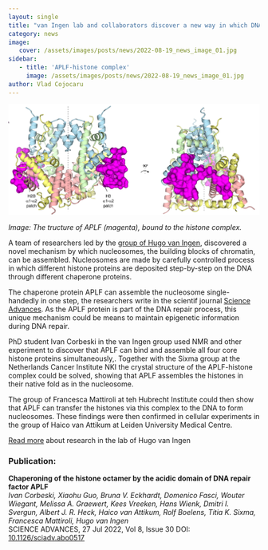 ```yaml
---
layout: single
title: "van Ingen lab and collaborators discover a new way in which DNA is wrapped"
category: news
image:
   cover: /assets/images/posts/news/2022-08-19_news_image_01.jpg
sidebar:
   - title: 'APLF-histone complex'
     image: /assets/images/posts/news/2022-08-19_news_image_01.jpg
author: Vlad Cojocaru
---
```


![Post Image](/assets/images/posts/news/2022-08-19_news_image_01.jpg)

*Image: The tructure of APLF (magenta), bound to the histone complex.*

A team of researchers led by the [group of Hugo van Ingen](www.vaningen-nmr.nl), discovered a novel mechanism by which nucleosomes, the building blocks of chromatin, can be assembled. Nucleosomes are made by carefully controlled  process in which different histone proteins are deposited step-by-step on the DNA through different chaperone proteins. 

The chaperone protein APLF can assemble the nucleosome single-handedly in one step, the researchers write in the scientif journal [Science Advances](www.science.org/journal/sciadv). As the APLF protein is part of the DNA repair process, this unique mechanism could be means to maintain epigenetic information during DNA repair.

PhD student Ivan Corbeski in the van Ingen group used NMR and other experiment to discover that APLF can bind and assemble all four core histone proteins simultaneously,. Together with the Sixma group at the Netherlands Cancer Institute NKI the crystal structure of the APLF-histone complex could be solved, showing that APLF assembles the histones in their native fold as in the nucleosome.

The group of Francesca Mattiroli at teh Hubrecht Institute could then show that APLF can transfer the histones via this complex to the DNA to form nucleosomes. These findings were then confirmed in cellular experiments in the group of Haico van Attikum at Leiden University Medical Centre.


[Read more](www.vaningen-nmr.nl) about research in the lab of Hugo van Ingen

### Publication:

**Chaperoning of the histone octamer by the acidic domain of DNA repair factor APLF**\
*Ivan Corbeski, Xiaohu Guo, Bruna V. Eckhardt, Domenico Fasci, Wouter Wiegant, Melissa A. Graewert, Kees Vreeken, Hans Wienk, Dmitri I. Svergun, Albert J. R. Heck, Haico van Attikum, Rolf Boelens, Titia K. Sixma, Francesca Mattiroli, Hugo van Ingen*\
SCIENCE ADVANCES, 27 Jul 2022, Vol 8, Issue 30
DOI: [10.1126/sciadv.abo0517](www.doi.org/10.1126/sciadv.abo0517)
